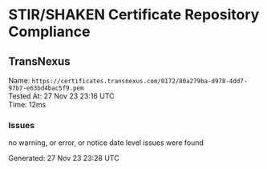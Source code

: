 # STIR/SHAKEN Certificate Repository Compliance

## TransNexus

Name: `https://certificates.transnexus.com/0172/80a279ba-d978-4dd7-97b7-e63bd4bac5f9.pem`\
Tested At: 27 Nov 23 23:16 UTC\
Time: 12ms

### Issues

no warning, or error, or notice date level issues were found

Generated: 27 Nov 23 23:28 UTC